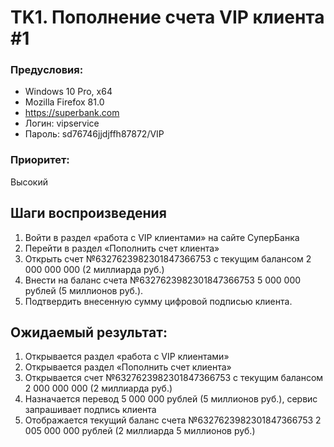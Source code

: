 # TK1. Пополнение счета VIP клиента #1
### Предусловия: 
* Windows 10 Pro, x64
* Mozilla Firefox 81.0
* https://superbank.com
* Логин: vipservice
* Пароль: sd76746jjdjffh87872/VIP
### Приоритет: 
Высокий 
## Шаги воспроизведения
1. Войти в раздел «работа с VIP клиентами» на сайте СуперБанка
2. Перейти в раздел «Пополнить счет клиента» 
3. Открыть счет №6327623982301847366753 с текущим балансом 2 000 000 000 (2 миллиарда руб.)
4. Внести на баланс счета №6327623982301847366753 5 000 000 рублей (5 миллионов руб.).
5. Подтвердить внесенную сумму цифровой подписью клиента.
## Ожидаемый результат:
1. Открывается раздел «работа с VIP клиентами»
2. Открывается раздел «Пополнить счет клиента»
3.  Открывается счет №6327623982301847366753 с текущим балансом 2 000 000 000 (2 миллиарда руб.)
4.  Назначается перевод 5 000 000 рублей (5 миллионов руб.), сервис запрашивает подпись клиента
5. Отображается текущий баланс счета №6327623982301847366753 2 005 000 000 рублей (2 миллиарда 5 миллионов руб.)
